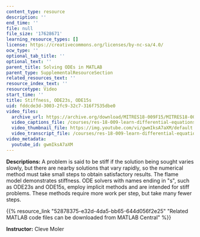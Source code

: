```yaml
---
content_type: resource
description: ''
end_time: ''
file: null
file_size: '17628671'
learning_resource_types: []
license: https://creativecommons.org/licenses/by-nc-sa/4.0/
ocw_type: ''
optional_tab_title: ''
optional_text: ''
parent_title: Solving ODEs in MATLAB
parent_type: SupplementalResourceSection
related_resources_text: ''
resource_index_text: ''
resourcetype: Video
start_time: ''
title: Stiffness, ODE23s, ODE15s
uid: fddcde3d-3003-2fc9-32c7-316f7535dbe0
video_files:
  archive_url: https://archive.org/download/MITRES18-009F15/MITRES18-009F15_odes_07_300k.mp4
  video_captions_file: /courses/res-18-009-learn-differential-equations-up-close-with-gilbert-strang-and-cleve-moler-fall-2015/4b465223b9b15127ae1abd0a3d2d80a0_gwmIksA7aXM.vtt
  video_thumbnail_file: https://img.youtube.com/vi/gwmIksA7aXM/default.jpg
  video_transcript_file: /courses/res-18-009-learn-differential-equations-up-close-with-gilbert-strang-and-cleve-moler-fall-2015/db866c5c7ee2e01b37e2f1fcd4aacd3a_gwmIksA7aXM.pdf
video_metadata:
  youtube_id: gwmIksA7aXM
---
```


**Descriptions:** A problem is said to be stiff if the solution being sought varies slowly, but there are nearby solutions that vary rapidly, so the numerical method must take small steps to obtain satisfactory results. The flame model demonstrates stiffness. ODE solvers with names ending in "s", such as ODE23s and ODE15s, employ implicit methods and are intended for stiff problems. These methods require more work per step, but take many fewer steps.

{{% resource_link "52878375-e32d-4da5-bb65-644d056f2e25" "Related MATLAB code files can be downloaded from MATLAB Central" %}}

**Instructor:** Cleve Moler

